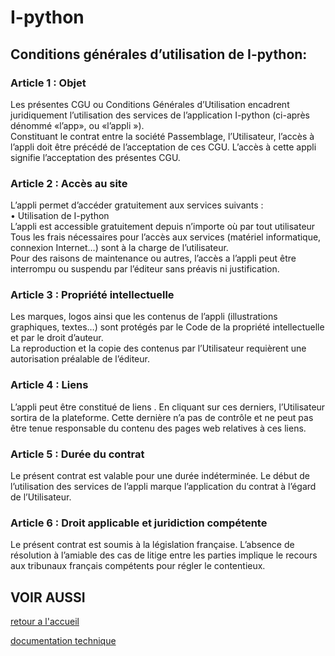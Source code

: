 # I-python
## Conditions générales d’utilisation de I-python:

### Article 1 : Objet
Les présentes CGU ou Conditions Générales d’Utilisation encadrent juridiquement l’utilisation des services de l’application I-python (ci-après dénommé «l’app», ou «l’appli »).
<br>Constituant le contrat entre la société Passemblage, l’Utilisateur, l’accès à l’appli doit être précédé de l’acceptation de ces CGU. L’accès à cette appli signifie l’acceptation des présentes CGU.

### Article 2 : Accès au site
L’appli permet d’accéder gratuitement aux services suivants :
    <br>• Utilisation de I-python
<br>L’appli est accessible gratuitement depuis n’importe où par tout utilisateur  Tous les frais nécessaires pour l’accès aux services (matériel informatique, connexion Internet…) sont à la charge de l’utilisateur.
<br>Pour des raisons de maintenance ou autres, l’accès a l’appli peut être interrompu ou suspendu par l’éditeur sans préavis ni justification.

### Article 3 : Propriété intellectuelle
Les marques, logos ainsi que les contenus de l’appli (illustrations graphiques, textes…) sont protégés par le Code de la propriété intellectuelle et par le droit d’auteur.
<br>La reproduction et la copie des contenus par l’Utilisateur requièrent une autorisation préalable de l’éditeur. 

### Article 4 : Liens 
L’appli peut être constitué de liens . En cliquant sur ces derniers, l’Utilisateur sortira de la plateforme. Cette dernière n’a pas de contrôle et ne peut pas être tenue responsable du contenu des pages web relatives à ces liens.

### Article 5 : Durée du contrat
Le présent contrat est valable pour une durée indéterminée. Le début de l’utilisation des services de l’appli marque l’application du contrat à l’égard de l’Utilisateur.

### Article 6 : Droit applicable et juridiction compétente
Le présent contrat est soumis à la législation française. L’absence de résolution à l’amiable des cas de litige entre les parties implique le recours aux tribunaux français compétents pour régler le contentieux.

## VOIR AUSSI

[retour a l'accueil](https://passemblage.github.io/I-python-Public/)

[documentation technique](https://passemblage.github.io/I-python-Public/fichier/documentation%20technique)